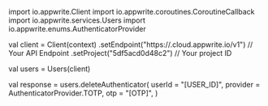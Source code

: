 import io.appwrite.Client
import io.appwrite.coroutines.CoroutineCallback
import io.appwrite.services.Users
import io.appwrite.enums.AuthenticatorProvider

val client = Client(context)
    .setEndpoint("https://<REGION>.cloud.appwrite.io/v1") // Your API Endpoint
    .setProject("5df5acd0d48c2") // Your project ID

val users = Users(client)

val response = users.deleteAuthenticator(
    userId = "[USER_ID]",
    provider = AuthenticatorProvider.TOTP,
    otp = "[OTP]",
)